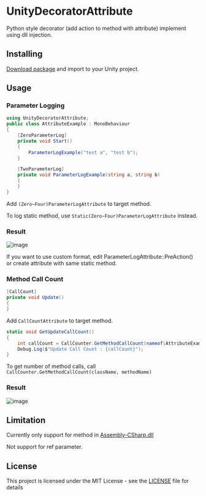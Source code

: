 # UnityDecoratorAttribute

Python style decorator (add action to method with attribute) implement using dll injection.

## Installing

[Download package](https://github.com/kdw9502/UnityDecoratorAttribute/releases/download/2.0.0/UnityDecoratorAttribute.unitypackage) and import to your Unity project.

## Usage

### Parameter Logging

```c#
using UnityDecoratorAttribute;
public class AttributeExample : MonoBehaviour
{
    [ZeroParameterLog]
    private void Start()
    {
        ParameterLogExample("test a", "test b");
    }

    [TwoParameterLog]
    private void ParameterLogExample(string a, string b)
    {
    }
}
```
Add `(Zero~Four)ParameterLogAttribute` to target method. 

To log static method, use `Static(Zero~Four)ParameterLogAttribute` instead.

### Result

![image](https://user-images.githubusercontent.com/21076531/184547089-a75fba5b-e9e7-4131-af9f-54dbcbd0fe51.png)

If you want to use custom format, edit ParameterLogAttribute::PreAction() or create attribute with same static method.

### Method Call Count

```c#
[CallCount]
private void Update()
{
}
```
Add `CallCountAttribute` to target method.

```c#
static void GetUpdateCallCount()
{
    int callCount = CallCounter.GetMethodCallCount(nameof(AttributeExample), nameof(Update));
    Debug.Log($"Update Call Count : {callCount}");
}
```
To get number of method calls, call `CallCounter.GetMethodCallCount(className, methodName)`

### Result

![image](https://user-images.githubusercontent.com/21076531/184547638-25deef6e-2d46-461b-98a7-139ec116c122.png)


## Limitation
Currently only support for method in [Assembly-CSharp.dll](https://docs.unity3d.com/2019.4/Documentation/Manual/ScriptCompilationAssemblyDefinitionFiles.html)

Not support for ref parameter.

## License

This project is licensed under the MIT License - see the [LICENSE](LICENSE) file for details

